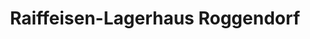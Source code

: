 ---
title: "Raiffeisen-Lagerhaus Roggendorf"
url: /roggendorf/raiffeisen-lagerhaus-roggendorf/
shop: Landwirtschaftlich
---